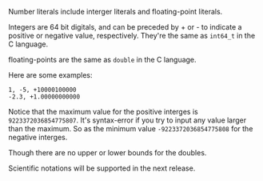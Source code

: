 Number literals include interger literals and floating-point literals.

Integers are 64 bit digitals, and can be preceded by + or - to indicate a positive or negative value, respectively. They're the same as `int64_t` in the C language.

floating-points are the same as `double` in the C language.

Here are some examples:

```
1, -5, +10000100000
-2.3, +1.00000000000
```

Notice that the maximum value for the positive interges is `9223372036854775807`. It's syntax-error if you try to input any value larger than the maximum. So as the minimum value `-9223372036854775808` for the negative interges.
 
Though there are no upper or lower bounds for the doubles. 

Scientific notations will be supported in the next release.
